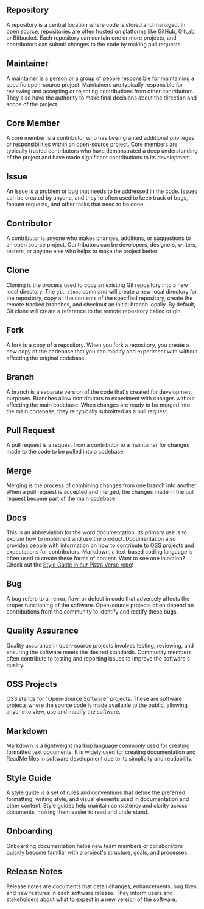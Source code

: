 ## Repository

A repository is a central location where code is stored and managed. In open source, repositories are often hosted on platforms like GitHub, GitLab, or Bitbucket. Each repository can contain one or more projects, and contributors can submit changes to the code by making pull requests.

## Maintainer

A maintainer is a person or a group of people responsible for maintaining a specific open-source project. Maintainers are typically responsible for reviewing and accepting or rejecting contributions from other contributors. They also have the authority to make final decisions about the direction and scope of the project.

## Core Member

A core member is a contributor who has been granted additional privileges or responsibilities within an open-source project. Core members are typically trusted contributors who have demonstrated a deep understanding of the project and have made significant contributions to its development.

## Issue

An issue is a problem or bug that needs to be addressed in the code. Issues can be created by anyone, and they're often used to keep track of bugs, feature requests, and other tasks that need to be done.

## Contributor

A contributor is anyone who makes changes, additions, or suggestions to an open source project. Contributors can be developers, designers, writers, testers, or anyone else who helps to make the project better.

## Clone

Cloning is the process used to copy an existing Git repository into a new local directory. The `git clone` command will create a new local directory for the repository, copy all the contents of the specified repository, create the remote tracked branches, and checkout an initial branch locally. By default, Git clone will create a reference to the remote repository called origin.

## Fork

A fork is a copy of a repository. When you fork a repository, you create a new copy of the codebase that you can modify and experiment with without affecting the original codebase.

## Branch

A branch is a separate version of the code that's created for development purposes. Branches allow contributors to experiment with changes without affecting the main codebase. When changes are ready to be merged into the main codebase, they're typically submitted as a pull request.

## Pull Request

A pull request is a request from a contributor to a maintainer for changes made to the code to be pulled into a codebase.

## Merge

Merging is the process of combining changes from one branch into another. When a pull request is accepted and merged, the changes made in the pull request become part of the main codebase.

## Docs

This is an abbreviation for the word documentation. Its primary use is to explain how to implement and use the product. Documentation also provides people with information on how to contribute to OSS projects and expectations for contributors. Markdown, a text-based coding language is often used to create these forms of content. Want to see one in action? Check out the [Style Guide in our Pizza Verse repo](https://github.com/open-sauced/pizza-verse/blob/main/style-guide.md)!

## Bug

A bug refers to an error, flaw, or defect in code that adversely affects the proper functioning of the software. Open-source projects often depend on contributions from the community to identify and rectify these bugs.

## Quality Assurance

Quality assurance in open-source projects involves testing, reviewing, and ensuring the software meets the desired standards. Community members often contribute to testing and reporting issues to improve the software's quality.

## OSS Projects

OSS stands for "Open-Source Software" projects. These are software projects where the source code is made available to the public, allowing anyone to view, use and modify the software.

## Markdown

Markdown is a lightweight markup language commonly used for creating formatted text documents. It is widely used for creating documentation and ReadMe files in software development due to its simplicity and readability.

## Style Guide

A style guide is a set of rules and conventions that define the preferred formatting, writing style, and visual elements used in documentation and other content. Style guides help maintain consistency and clarity across documents, making them easier to read and understand.

## Onboarding

Onboarding documentation helps new team members or collaborators quickly become familiar with a project's structure, goals, and processes.

## Release Notes

Release notes are documents that detail changes, enhancements, bug fixes, and new features in each software release. They inform users and stakeholders about what to expect in a new version of the software.
